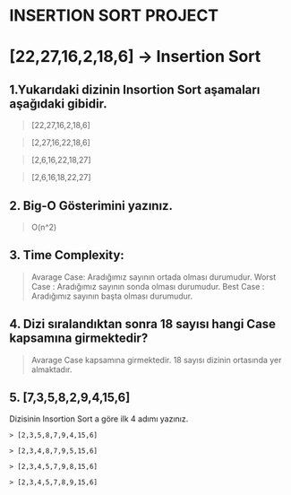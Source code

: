 # INSERTION SORT PROJECT

# [22,27,16,2,18,6] -> Insertion Sort


## 1.Yukarıdaki dizinin Insortion Sort aşamaları aşağıdaki gibidir.



>[22,27,16,2,18,6]

>[2,27,16,22,18,6]

>[2,6,16,22,18,27]

>[2,6,16,18,22,27]


## 2. Big-O Gösterimini yazınız.

> O(n^2) 

## 3. Time Complexity:

> Avarage Case: Aradığımız sayının ortada olması durumudur.
> Worst Case : Aradığımız sayının sonda olması durumudur.
> Best Case : Aradığımız sayının başta olması durumudur.



## 4. Dizi sıralandıktan sonra 18 sayısı hangi Case kapsamına girmektedir?

> Avarage Case kapsamına girmektedir. 18 sayısı dizinin ortasında yer almaktadır.

## 5. [7,3,5,8,2,9,4,15,6]
Dizisinin Insortion Sort a göre ilk 4 adımı yazınız.
```
> [2,3,5,8,7,9,4,15,6]

> [2,3,4,8,7,9,5,15,6]

> [2,3,4,5,7,9,8,15,6]

> [2,3,4,5,7,8,9,15,6]
```